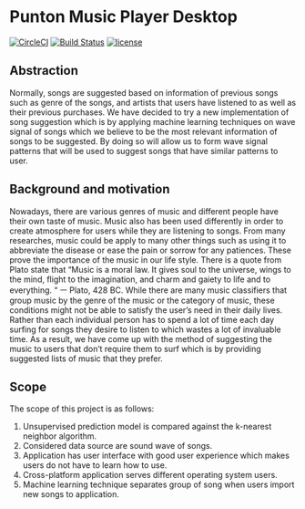 # Punton Music Player Desktop
[![CircleCI](https://circleci.com/gh/PNNutkung/punton-music-player-desktop.svg?style=svg)](https://circleci.com/gh/PNNutkung/punton-music-player-desktop)
[![Build Status](https://travis-ci.org/PNNutkung/punton-music-player-desktop.svg?branch=master)](https://travis-ci.org/PNNutkung/punton-music-player-desktop)
[![license](https://img.shields.io/github/license/mashape/apistatus.svg)](https://opensource.org/licenses/MIT)

## Abstraction
Normally, songs are suggested based on information of previous songs such as genre of the songs,  and artists that users have listened to as well as their previous purchases. We have decided to try a new implementation of song suggestion which is by applying machine learning techniques on wave signal of songs which we believe to be the most relevant information of songs to be suggested. By doing so will allow us to form wave signal patterns that will be used to suggest songs that have similar patterns to user.

## Background and motivation
Nowadays, there are various genres of music and different people have their own taste of music. Music also has been used differently in order to create atmosphere for users while they are listening to songs. From many researches, music could be apply to many other things such as using it to abbreviate the disease or ease the pain or sorrow for any patiences. These prove the importance of the music in our life style. There is a quote from Plato state that “Music is a moral law. It gives soul to the universe, wings to the mind, flight to the imagination, and charm and gaiety to life and to everything. “ ㅡ Plato, 428 BC.
While there are many music classifiers that group music by the genre of the music or the category of music, these conditions might not be able to satisfy the user’s need in their daily lives. Rather than each individual person has to spend a lot of time each day surfing for songs they desire to listen to which wastes a lot of invaluable time. As a result, we have come up with the method of suggesting the music to users that don’t require them to surf which is by providing suggested lists of music that they prefer.

## Scope
The scope of this project is as follows:
1. Unsupervised prediction model is compared against the k-nearest neighbor algorithm.
2. Considered data source are sound wave of songs.
3. Application has user interface with good user experience which makes users do not have to learn how to use.
4. Cross-platform application serves different operating system users.
5. Machine learning technique separates group of song when users import new songs to application.
